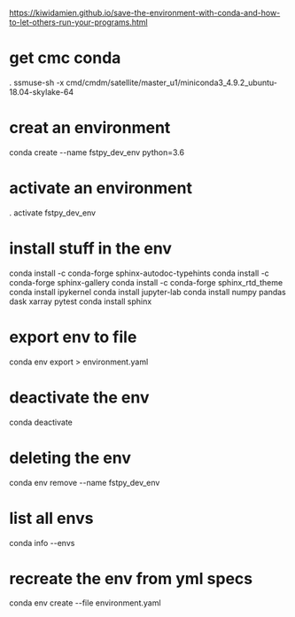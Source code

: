 https://kiwidamien.github.io/save-the-environment-with-conda-and-how-to-let-others-run-your-programs.html
# get cmc conda
. ssmuse-sh -x cmd/cmdm/satellite/master_u1/miniconda3_4.9.2_ubuntu-18.04-skylake-64

# creat an environment
conda create --name fstpy_dev_env python=3.6

# activate an environment
. activate fstpy_dev_env

# install stuff in the env
conda install -c conda-forge sphinx-autodoc-typehints
conda install -c conda-forge sphinx-gallery
conda install -c conda-forge sphinx_rtd_theme
conda install ipykernel
conda install jupyter-lab
conda install numpy pandas dask xarray pytest
conda install sphinx

# export env to file
conda env export > environment.yaml

# deactivate the env
conda deactivate

# deleting the env
conda env remove --name fstpy_dev_env

# list all envs
conda info --envs

# recreate the env from yml specs
conda env create --file environment.yaml

